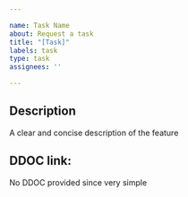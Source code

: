 ```yaml
---

name: Task Name
about: Request a task 
title: "[Task]"
labels: task
type: task
assignees: ''

---
```


## Description

A clear and concise description of the feature

## DDOC link:

No DDOC provided since very simple
